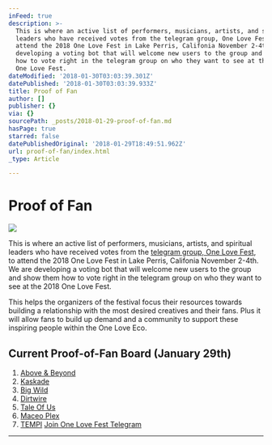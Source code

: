 ```yaml
---
inFeed: true
description: >-
  This is where an active list of performers, musicians, artists, and spiritual
  leaders who have received votes from the telegram group, One Love Fest, to
  attend the 2018 One Love Fest in Lake Perris, Califonia November 2-4th. We are
  developing a voting bot that will welcome new users to the group and show them
  how to vote right in the telegram group on who they want to see at the 2018
  One Love Fest.
dateModified: '2018-01-30T03:03:39.301Z'
datePublished: '2018-01-30T03:03:39.933Z'
title: Proof of Fan
author: []
publisher: {}
via: {}
sourcePath: _posts/2018-01-29-proof-of-fan.md
hasPage: true
starred: false
datePublishedOriginal: '2018-01-29T18:49:51.962Z'
url: proof-of-fan/index.html
_type: Article

---
```

# Proof of Fan
![](https://the-grid-user-content.s3-us-west-2.amazonaws.com/8bf8dde1-bdca-4006-acb9-1a16a0766a12.jpg)

This is where an active list of performers, musicians, artists, and spiritual leaders who have received votes from the [telegram group, One Love Fest][0], to attend the 2018 One Love Fest in Lake Perris, Califonia November 2-4th. We are developing a voting bot that will welcome new users to the group and show them how to vote right in the telegram group on who they want to see at the 2018 One Love Fest.

This helps the organizers of the festival focus their resources towards building a relationship with the most desired creatives and their fans. Plus it will allow fans to build up demand and a community to support these inspiring people within the One Love Eco.

## Current Proof-of-Fan Board (January 29th)

1. [Above & Beyond][1]
2. [Kaskade][2]
3. [Big Wild][3]
4. [Dirtwire][4]
5. [Tale Of Us][5]
6. [Maceo Plex][6]
7. [TEMPI][7]
[Join One Love Fest Telegram][8]

---



[0]: https://t.me/onelovefestival "Click to join our telegram group"
[1]: http://www.aboveandbeyond.nu/ "Go to Above & Beyond's site"
[2]: http://www.kaskademusic.com/ "Click to view Kaskade's site"
[3]: http://www.bigwildmusic.com/ "Click to view Big Wild"
[4]: https://dirtwire.net/ "Click to view Dirtwire's site"
[5]: https://www.facebook.com/TaleOfUs/ "Click to view their facebook"
[6]: https://www.facebook.com/MaceoPlex/ "Click to view their facebook page"
[7]: https://www.facebook.com/tempimusic "Click to view TEMPI facebook"
[8]: https://t.me/onelovefestival